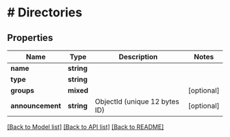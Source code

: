 # # Directories

## Properties

Name | Type | Description | Notes
------------ | ------------- | ------------- | -------------
**name** | **string** |  |
**type** | **string** |  |
**groups** | **mixed** |  | [optional]
**announcement** | **string** | ObjectId (unique 12 bytes ID) | [optional]

[[Back to Model list]](../../README.md#models) [[Back to API list]](../../README.md#endpoints) [[Back to README]](../../README.md)
